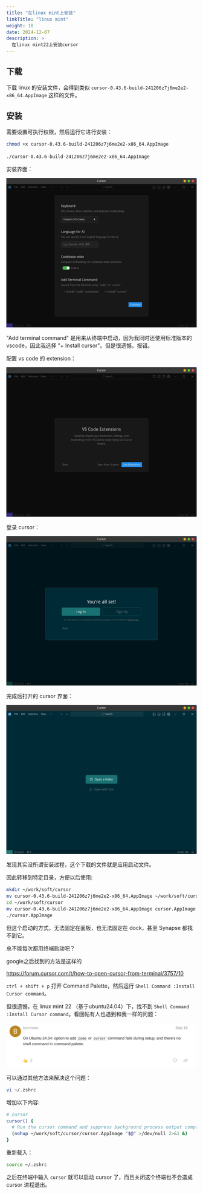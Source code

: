 ```yaml
---
title: "在linux mint上安装"
linkTitle: "linux mint"
weight: 10
date: 2024-12-07
description: >
  在linux mint22上安装cursor
---
```


## 下载

下载 linux 的安装文件，会得到类似 `cursor-0.43.6-build-241206z7j6me2e2-x86_64.AppImage` 这样的文件。

## 安装

需要设置可执行权限，然后运行它进行安装：

```bash
chmod +x cursor-0.43.6-build-241206z7j6me2e2-x86_64.AppImage 

./cursor-0.43.6-build-241206z7j6me2e2-x86_64.AppImage      
```

安装界面：

![](images/install.jpg)

"Add terminal command" 是用来从终端中启动，因为我同时还使用标准版本的vscode，因此我选择 "+ Install cursor"。但是很遗憾，报错。

配置 vs code 的 extension：

![](images/extensions.jpg)

登录 cursor：

![](images/login.jpg)

完成后打开的 cursor 界面：

![](images/cursor.jpg)

发现其实没所谓安装过程，这个下载的文件就是应用启动文件。

因此转移到特定目录，方便以后使用:

```bash
mkdir ~/work/soft/cursor
mv cursor-0.43.6-build-241206z7j6me2e2-x86_64.AppImage ~/work/soft/cursor 
cd ~/work/soft/cursor   
mv cursor-0.43.6-build-241206z7j6me2e2-x86_64.AppImage cursor.AppImage                            
./cursor.AppImage 
```

但这个启动的方式，无法固定在面板，也无法固定在 dock，甚至 Synapse 都找不到它。

总不能每次都用终端启动吧？

google之后找到的方法是这样的

https://forum.cursor.com/t/how-to-open-cursor-from-terminal/3757/10

`ctrl + shift + p` 打开 Command Palette，然后运行 `Shell Command :Install Cursor command`。

但很遗憾，在 linux mint 22 （基于ubuntu24.04）下，找不到 `Shell Command :Install Cursor command`。看回帖有人也遇到和我一样的问题：

![](images/no_shell_command.jpg)

可以通过其他方法来解决这个问题：

```bash
vi ~/.zshrc
```

增加以下内容:

```bash
# cursor
cursor() {
  # Run the cursor command and suppress background process output completely
  (nohup ~/work/soft/cursor/cursor.AppImage "$@" >/dev/null 2>&1 &)
} 
```

重新载入：

```bash
source ~/.zshrc
```

之后在终端中输入 `cursor` 就可以启动 cursor 了，而且关闭这个终端也不会造成 cursor 进程退出。

